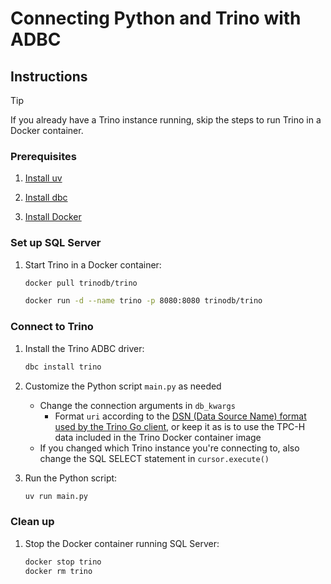 <!--
Copyright 2025 Columnar Technologies Inc.

Licensed under the Apache License, Version 2.0 (the "License");
you may not use this file except in compliance with the License.
You may obtain a copy of the License at

    http://www.apache.org/licenses/LICENSE-2.0

Unless required by applicable law or agreed to in writing, software
distributed under the License is distributed on an "AS IS" BASIS,
WITHOUT WARRANTIES OR CONDITIONS OF ANY KIND, either express or implied.
See the License for the specific language governing permissions and
limitations under the License.
-->

# Connecting Python and Trino with ADBC

## Instructions

> [!TIP]
> If you already have a Trino instance running, skip the steps to run Trino in a Docker container.

### Prerequisites

1. [Install uv](https://docs.astral.sh/uv/getting-started/installation/)

1. [Install dbc](https://docs.columnar.tech/dbc/getting_started/installation/)

1. [Install Docker](https://docs.docker.com/get-started/get-docker/)

### Set up SQL Server

1. Start Trino in a Docker container:

   ```sh
   docker pull trinodb/trino

   docker run -d --name trino -p 8080:8080 trinodb/trino
   ```

### Connect to Trino

1. Install the Trino ADBC driver:

   ```sh
   dbc install trino
   ```

1. Customize the Python script `main.py` as needed
   - Change the connection arguments in `db_kwargs`
     - Format `uri` according to the [DSN (Data Source Name) format used by the Trino Go client](https://pkg.go.dev/github.com/trinodb/trino-go-client#section-readme), or keep it as is to use the TPC-H data included in the Trino Docker container image
   - If you changed which Trino instance you're connecting to, also change the SQL SELECT statement in `cursor.execute()`

1. Run the Python script:

   ```sh
   uv run main.py
   ```

### Clean up

1. Stop the Docker container running SQL Server:

   ```sh
   docker stop trino
   docker rm trino
   ```
